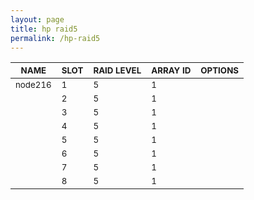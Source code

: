 ```yaml
---
layout: page
title: hp raid5
permalink: /hp-raid5
---
```


| <sub>NAME</sub> | <sub>SLOT</sub> | <sub>RAID LEVEL</sub> | <sub>ARRAY ID</sub> | <sub>OPTIONS</sub> |
| ---- | ---- | ---------- | -------- | ------- |
| <sub>node216</sub> | <sub>1</sub> | <sub>5</sub> | <sub>1</sub> |  |
|  | <sub>2</sub> | <sub>5</sub> | <sub>1</sub> |  |
|  | <sub>3</sub> | <sub>5</sub> | <sub>1</sub> |  |
|  | <sub>4</sub> | <sub>5</sub> | <sub>1</sub> |  |
|  | <sub>5</sub> | <sub>5</sub> | <sub>1</sub> |  |
|  | <sub>6</sub> | <sub>5</sub> | <sub>1</sub> |  |
|  | <sub>7</sub> | <sub>5</sub> | <sub>1</sub> |  |
|  | <sub>8</sub> | <sub>5</sub> | <sub>1</sub> |  |
